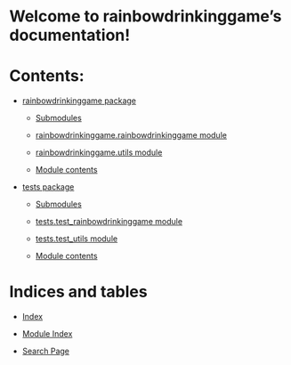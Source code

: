 <!-- rainbowdrinkinggame documentation master file, created by
sphinx-quickstart on Sun Apr 24 20:38:08 2022.
You can adapt this file completely to your liking, but it should at least
contain the root `toctree` directive. -->
# Welcome to rainbowdrinkinggame’s documentation!

# Contents:


* [rainbowdrinkinggame package](rainbowdrinkinggame.md)


    * [Submodules](rainbowdrinkinggame.md#submodules)


    * [rainbowdrinkinggame.rainbowdrinkinggame module](rainbowdrinkinggame.md#module-rainbowdrinkinggame.rainbowdrinkinggame)


    * [rainbowdrinkinggame.utils module](rainbowdrinkinggame.md#module-rainbowdrinkinggame.utils)


    * [Module contents](rainbowdrinkinggame.md#module-rainbowdrinkinggame)


* [tests package](tests.md)


    * [Submodules](tests.md#submodules)


    * [tests.test_rainbowdrinkinggame module](tests.md#module-tests.test_rainbowdrinkinggame)


    * [tests.test_utils module](tests.md#module-tests.test_utils)


    * [Module contents](tests.md#module-tests)


# Indices and tables


* [Index](genindex.md)


* [Module Index](py-modindex.md)


* [Search Page](search.md)
